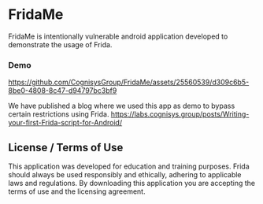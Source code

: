 # FridaMe
FridaMe is intentionally vulnerable android application developed to demonstrate the usage of Frida.

### Demo
https://github.com/CognisysGroup/FridaMe/assets/25560539/d309c6b5-8be0-4808-8c47-d94797bc3bf9


We have published a blog where we used this app as demo to bypass certain restrictions using Frida.
https://labs.cognisys.group/posts/Writing-your-first-Frida-script-for-Android/

## License / Terms of Use

This application was developed for education and training purposes. Frida should always be used responsibly and ethically, adhering to applicable laws and regulations.
By downloading this application you are accepting the terms of use and the licensing agreement.
